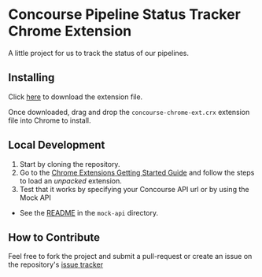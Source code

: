 # Concourse Pipeline Status Tracker Chrome Extension

A little project for us to track the status of our pipelines.

## Installing

Click [here](https://github.com/lackerman/concourse-chrome-ext/raw/master/bin/concourse-chrome-ext.crx) to download the extension file.

Once downloaded, drag and drop the `concourse-chrome-ext.crx` extension file into Chrome to install.

## Local Development

1. Start by cloning the repository.
2. Go to the [Chrome Extensions Getting Started Guide](https://developer.chrome.com/extensions/getstarted#unpacked) and follow the steps to load an *unpacked* extension.
3. Test that it works by specifying your Concourse API url or by using the Mock API
  - See the [README](mock-api/README.md) in the `mock-api` directory.

## How to Contribute

Feel free to fork the project and submit a pull-request or create an issue on the repository's [issue tracker](https://github.com/lackerman/concourse-chrome-ext/issues)
